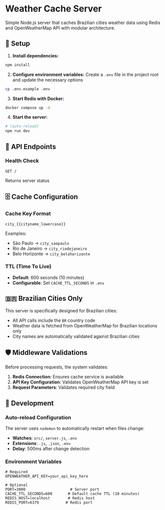 # Weather Cache Server

Simple Node.js server that caches Brazilian cities weather data using Redis and OpenWeatherMap API with modular architecture.

## 🚀 Setup

1. **Install dependencies:**

```bash
npm install
```

2. **Configure environment variables:**
   Create a `.env` file in the project root and update the necessary options

```bash
cp .env.example .env
```

3. **Start Redis with Docker:**

```bash
docker compose up -d
```

4. **Start the server:**

```bash
# (auto-reload)
npm run dev
```

## 🎯 API Endpoints

### Health Check

```
GET /
```

Returns server status

## 🗄️ Cache Configuration

### Cache Key Format

```
city_{{cityname_lowercase}}
```

Examples:

- São Paulo → `city_saopaulo`
- Rio de Janeiro → `city_riodejaneiro`
- Belo Horizonte → `city_belohorizonte`

### TTL (Time To Live)

- **Default**: 600 seconds (10 minutes)
- **Configurable**: Set `CACHE_TTL_SECONDS` in `.env`

## 🇧🇷 Brazilian Cities Only

This server is specifically designed for Brazilian cities:

- All API calls include the `BR` country code
- Weather data is fetched from OpenWeatherMap for Brazilian locations only
- City names are automatically validated against Brazilian cities

## 🛡️ Middleware Validations

Before processing requests, the system validates:

1. **Redis Connection**: Ensures cache service is available
2. **API Key Configuration**: Validates OpenWeatherMap API key is set
3. **Request Parameters**: Validates required city field

## 🔄 Development

### Auto-reload Configuration

The server uses `nodemon` to automatically restart when files change:

- **Watches**: `src/`, `server.js`, `.env`
- **Extensions**: `.js`, `.json`, `.env`
- **Delay**: 500ms after change detection

### Environment Variables

```env
# Required
OPENWEATHER_API_KEY=your_api_key_here

# Optional
PORT=3000                    # Server port
CACHE_TTL_SECONDS=600       # Default cache TTL (10 minutes)
REDIS_HOST=localhost        # Redis host
REDIS_PORT=6379            # Redis port
```

